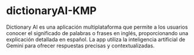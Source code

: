# dictionaryAI-KMP
Dictionary AI es una aplicación multiplataforma que permite a los usuarios conocer el significado de palabras o frases en inglés, proporcionando una explicación detallada en español. La app utiliza la inteligencia artificial de Gemini para ofrecer respuestas precisas y contextualizadas.
